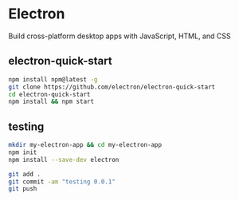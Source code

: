 # Electron

Build cross-platform desktop apps with JavaScript, HTML, and CSS

## electron-quick-start

```bash
npm install npm@latest -g
git clone https://github.com/electron/electron-quick-start
cd electron-quick-start
npm install && npm start
```

## testing

```bash
mkdir my-electron-app && cd my-electron-app
npm init
npm install --save-dev electron
```

```bash
git add .
git commit -am "testing 0.0.1"
git push
```
